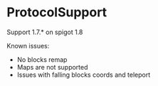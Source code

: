 ProtocolSupport
===============

Support 1.7.* on spigot 1.8

Known issues:
* No blocks remap
* Maps are not supported
* Issues with falling blocks coords and teleport
